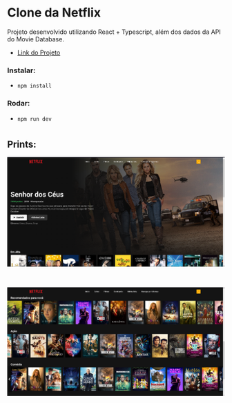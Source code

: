 # Clone da Netflix


Projeto desenvolvido utilizando React + Typescript, além dos dados da API do Movie Database.

- [Link do Projeto](https://moraiskaua-netflix-clone.netlify.app)


### Instalar:

- `npm install`

### Rodar:

- `npm run dev`

#

## Prints:

![Desktop](./src/prints/Desktop_inicio.png)


<br />


![Desktop](./src/prints/Desktop_filmes.png)
